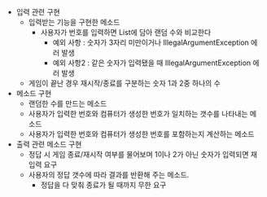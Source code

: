 - 입력 관련 구현
    - 입력받는 기능을 구현한 메소드
      - 사용자가 번호를 입력하면 List에 담아 랜덤 수와 비교한다
          - 예외 사항 : 숫자가 3자리 미만이거나 IllegalArgumentException 에러 발생
          - 예외 사항2 : 같은 숫자가 입력됐을 때 IllegalArgumentException 에러 발생
    - 게임이 끝난 경우 재시작/종료를 구분하는 숫자 1과 2중 하나의 수
- 메소드 구현
    - 랜덤한 수를 만드는 메소드
    - 사용자가 입력한 번호와 컴퓨터가 생성한 번호가 일치하는 갯수를 나타내는 메소드
    - 사용자가 입력한 번호와 컴퓨터가 생성한 번호를 포함하는지 계산하는 메소드
- 출력 관련 메소드 구현
    - 정답 시 게임 종료/재시작 여부를 물어보며 1이나 2가 아닌 숫자가 입력되면 재입력 요구
    - 사용자의 정답 갯수에 따라 결과를 반환해 주는 메소드.
      - 정답을 다 맞춰 종료가 될 때까지 무한 요구

